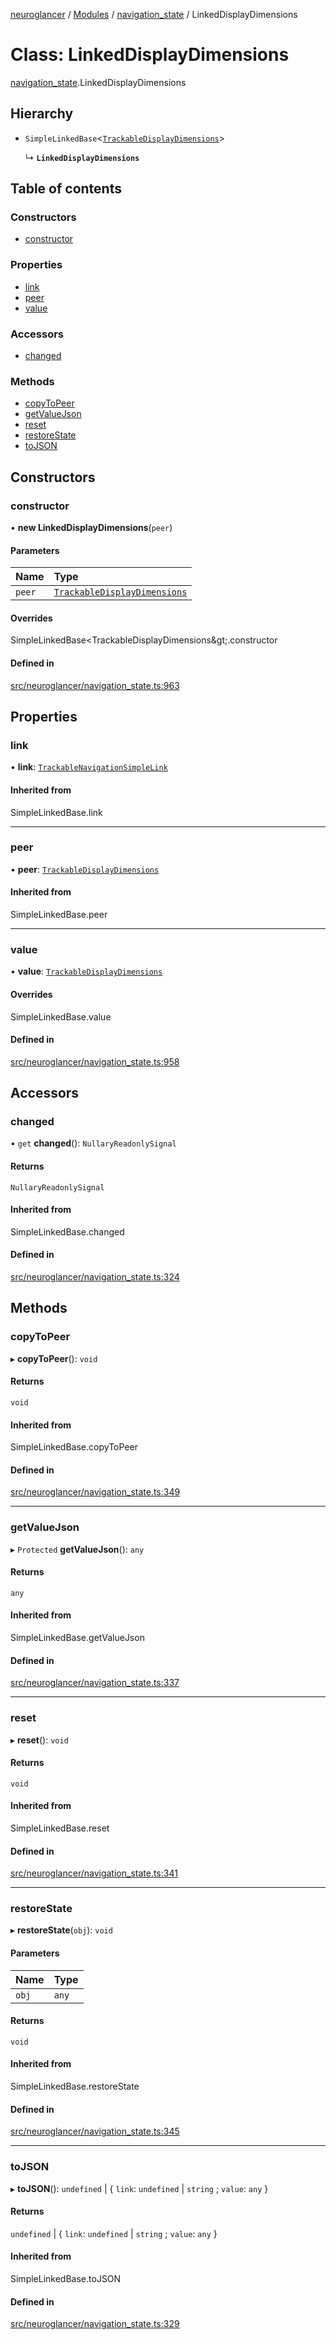 [neuroglancer](../README.md) / [Modules](../modules.md) / [navigation\_state](../modules/navigation_state.md) / LinkedDisplayDimensions

# Class: LinkedDisplayDimensions

[navigation_state](../modules/navigation_state.md).LinkedDisplayDimensions

## Hierarchy

- `SimpleLinkedBase`<[`TrackableDisplayDimensions`](navigation_state.TrackableDisplayDimensions.md)\>

  ↳ **`LinkedDisplayDimensions`**

## Table of contents

### Constructors

- [constructor](navigation_state.LinkedDisplayDimensions.md#constructor)

### Properties

- [link](navigation_state.LinkedDisplayDimensions.md#link)
- [peer](navigation_state.LinkedDisplayDimensions.md#peer)
- [value](navigation_state.LinkedDisplayDimensions.md#value)

### Accessors

- [changed](navigation_state.LinkedDisplayDimensions.md#changed)

### Methods

- [copyToPeer](navigation_state.LinkedDisplayDimensions.md#copytopeer)
- [getValueJson](navigation_state.LinkedDisplayDimensions.md#getvaluejson)
- [reset](navigation_state.LinkedDisplayDimensions.md#reset)
- [restoreState](navigation_state.LinkedDisplayDimensions.md#restorestate)
- [toJSON](navigation_state.LinkedDisplayDimensions.md#tojson)

## Constructors

### constructor

• **new LinkedDisplayDimensions**(`peer`)

#### Parameters

| Name | Type |
| :------ | :------ |
| `peer` | [`TrackableDisplayDimensions`](navigation_state.TrackableDisplayDimensions.md) |

#### Overrides

SimpleLinkedBase&lt;TrackableDisplayDimensions\&gt;.constructor

#### Defined in

[src/neuroglancer/navigation_state.ts:963](https://github.com/ActiveBrainAtlas2/neuroglancer/blob/b9eb98e6/src/neuroglancer/navigation_state.ts#L963)

## Properties

### link

• **link**: [`TrackableNavigationSimpleLink`](navigation_state.TrackableNavigationSimpleLink.md)

#### Inherited from

SimpleLinkedBase.link

___

### peer

• **peer**: [`TrackableDisplayDimensions`](navigation_state.TrackableDisplayDimensions.md)

#### Inherited from

SimpleLinkedBase.peer

___

### value

• **value**: [`TrackableDisplayDimensions`](navigation_state.TrackableDisplayDimensions.md)

#### Overrides

SimpleLinkedBase.value

#### Defined in

[src/neuroglancer/navigation_state.ts:958](https://github.com/ActiveBrainAtlas2/neuroglancer/blob/b9eb98e6/src/neuroglancer/navigation_state.ts#L958)

## Accessors

### changed

• `get` **changed**(): `NullaryReadonlySignal`

#### Returns

`NullaryReadonlySignal`

#### Inherited from

SimpleLinkedBase.changed

#### Defined in

[src/neuroglancer/navigation_state.ts:324](https://github.com/ActiveBrainAtlas2/neuroglancer/blob/b9eb98e6/src/neuroglancer/navigation_state.ts#L324)

## Methods

### copyToPeer

▸ **copyToPeer**(): `void`

#### Returns

`void`

#### Inherited from

SimpleLinkedBase.copyToPeer

#### Defined in

[src/neuroglancer/navigation_state.ts:349](https://github.com/ActiveBrainAtlas2/neuroglancer/blob/b9eb98e6/src/neuroglancer/navigation_state.ts#L349)

___

### getValueJson

▸ `Protected` **getValueJson**(): `any`

#### Returns

`any`

#### Inherited from

SimpleLinkedBase.getValueJson

#### Defined in

[src/neuroglancer/navigation_state.ts:337](https://github.com/ActiveBrainAtlas2/neuroglancer/blob/b9eb98e6/src/neuroglancer/navigation_state.ts#L337)

___

### reset

▸ **reset**(): `void`

#### Returns

`void`

#### Inherited from

SimpleLinkedBase.reset

#### Defined in

[src/neuroglancer/navigation_state.ts:341](https://github.com/ActiveBrainAtlas2/neuroglancer/blob/b9eb98e6/src/neuroglancer/navigation_state.ts#L341)

___

### restoreState

▸ **restoreState**(`obj`): `void`

#### Parameters

| Name | Type |
| :------ | :------ |
| `obj` | `any` |

#### Returns

`void`

#### Inherited from

SimpleLinkedBase.restoreState

#### Defined in

[src/neuroglancer/navigation_state.ts:345](https://github.com/ActiveBrainAtlas2/neuroglancer/blob/b9eb98e6/src/neuroglancer/navigation_state.ts#L345)

___

### toJSON

▸ **toJSON**(): `undefined` \| { `link`: `undefined` \| `string` ; `value`: `any`  }

#### Returns

`undefined` \| { `link`: `undefined` \| `string` ; `value`: `any`  }

#### Inherited from

SimpleLinkedBase.toJSON

#### Defined in

[src/neuroglancer/navigation_state.ts:329](https://github.com/ActiveBrainAtlas2/neuroglancer/blob/b9eb98e6/src/neuroglancer/navigation_state.ts#L329)
